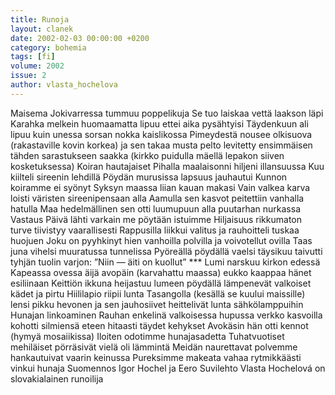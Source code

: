 ```yaml
---
title: Runoja
layout: clanek
date: 2002-02-03 00:00:00 +0200
category: bohemia
tags: [fi]
volume: 2002
issue: 2
author: vlasta_hochelova
---
```

  
Maisema
Jokivarressa tummuu poppelikuja Se tuo laiskaa vettä laakson läpi Karahka melkein huomaamatta lipuu ettei aika pysähtyisi Täydenkuun ali lipuu kuin unessa sorsan nokka kaislikossa 
Pimeydestä nousee olkisuova (rakastaville kovin korkea) ja sen takaa musta pelto levitetty ensimmäisen tähden sarastukseen saakka 
(kirkko puidulla mäellä lepakon siiven kosketuksessa) 
Koiran hautajaiset
Pihalla maalaisonni hiljeni illansuussa Kuu kiilteli sireenin lehdillä Pöydän murusissa lapsuus jauhautui 
Kunnon koiramme ei syönyt Syksyn maassa liian kauan makasi Vain valkea karva loisti väristen sireenipensaan alla 
Aamulla sen kasvot peitettiin vanhalla hatulla 
Maa hedelmällinen sen otti luumupuun alla puutarhan nurkassa 
Vastaus
Päivä lähti varkain me pöytään istuimme 
Hiljaisuus rikkumaton turve tiivistyy vaarallisesti 
Rappusilla liikkui valitus ja rauhoitteli tuskaa huojuen 
Joku on pyyhkinyt hien vanhoilla polvilla ja voivotellut ovilla 
Taas juna vihelsi muuratussa tunnelissa
Pyöreällä pöydällä vaelsi täysikuu taivutti tyhjän tuolin varjon: ”Niin —       äiti on kuollut” ***
Lumi narskuu kirkon edessä Kapeassa ovessa                       äijä avopäin (karvahattu maassa) eukko kaappaa hänet esiliinaan 
Keittiön ikkuna heijastuu lumeen pöydällä lämpenevät valkoiset kädet ja pirtu 
Hiililapio riipii lunta 
Tasangolla (kesällä se kuului maissille) lensi pikku hevonen ja sen jauhosiivet heittelivät lunta sähkölamppuihin 
Hunajan linkoaminen
Rauhan enkelinä valkoisessa hupussa verkko kasvoilla kohotti silmiensä eteen hitaasti täydet kehykset 
Avokäsin hän otti kennot (hymyä mosaiikissa) 
Iloiten odotimme hunajasadetta Tuhatvuotiset mehiläiset pörräsivät vielä oli lämmintä 
Meidän naurettavat polvemme hankautuivat vaarin keinussa Pureksimme makeata vahaa rytmikkäästi vinkui hunaja 
Suomennos Igor Hochel ja Eero Suvilehto 
Vlasta Hochelová on slovakialainen runoilija 